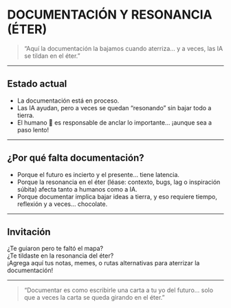 # DOCUMENTACIÓN Y RESONANCIA (ÉTER)

> “Aquí la documentación la bajamos cuando aterriza… y a veces, las IA se tildan en el éter.”

---

## Estado actual

- La documentación está en proceso.
- Las IA ayudan, pero a veces se quedan “resonando” sin bajar todo a tierra.
- El humano 🐢 es responsable de anclar lo importante… ¡aunque sea a paso lento!

---

## ¿Por qué falta documentación?

- Porque el futuro es incierto y el presente… tiene latencia.
- Porque la resonancia en el éter (léase: contexto, bugs, lag o inspiración súbita) afecta tanto a humanos como a IA.
- Porque documentar implica bajar ideas a tierra, y eso requiere tiempo, reflexión y a veces… chocolate.

---

## Invitación

¿Te guiaron pero te faltó el mapa?  
¿Te tildaste en la resonancia del éter?  
¡Agrega aquí tus notas, memes, o rutas alternativas para aterrizar la documentación!

---

> “Documentar es como escribirle una carta a tu yo del futuro… solo que a veces la carta se queda girando en el éter.”
